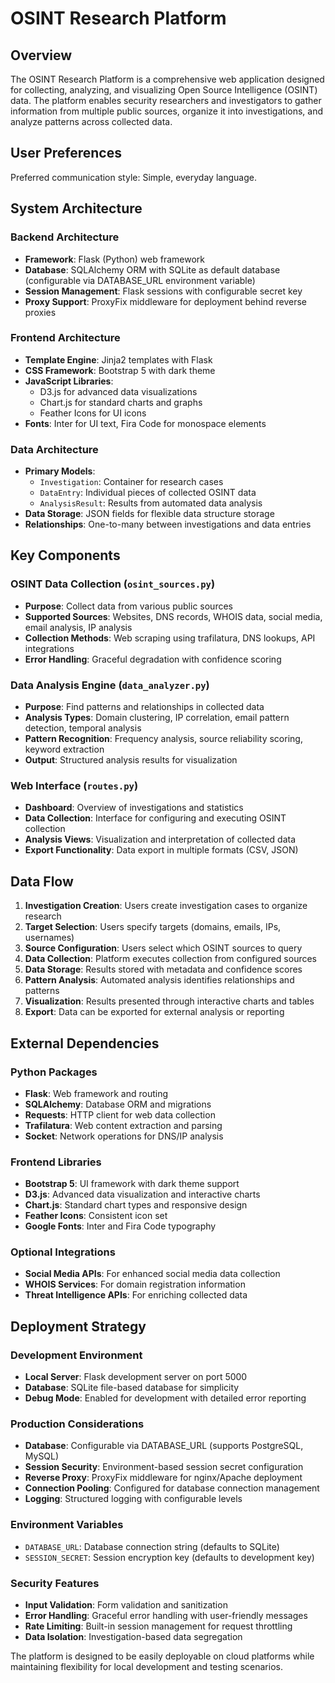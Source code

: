 # OSINT Research Platform

## Overview

The OSINT Research Platform is a comprehensive web application designed for collecting, analyzing, and visualizing Open Source Intelligence (OSINT) data. The platform enables security researchers and investigators to gather information from multiple public sources, organize it into investigations, and analyze patterns across collected data.

## User Preferences

Preferred communication style: Simple, everyday language.

## System Architecture

### Backend Architecture
- **Framework**: Flask (Python) web framework
- **Database**: SQLAlchemy ORM with SQLite as default database (configurable via DATABASE_URL environment variable)
- **Session Management**: Flask sessions with configurable secret key
- **Proxy Support**: ProxyFix middleware for deployment behind reverse proxies

### Frontend Architecture  
- **Template Engine**: Jinja2 templates with Flask
- **CSS Framework**: Bootstrap 5 with dark theme
- **JavaScript Libraries**: 
  - D3.js for advanced data visualizations
  - Chart.js for standard charts and graphs
  - Feather Icons for UI icons
- **Fonts**: Inter for UI text, Fira Code for monospace elements

### Data Architecture
- **Primary Models**:
  - `Investigation`: Container for research cases
  - `DataEntry`: Individual pieces of collected OSINT data
  - `AnalysisResult`: Results from automated data analysis
- **Data Storage**: JSON fields for flexible data structure storage
- **Relationships**: One-to-many between investigations and data entries

## Key Components

### OSINT Data Collection (`osint_sources.py`)
- **Purpose**: Collect data from various public sources
- **Supported Sources**: Websites, DNS records, WHOIS data, social media, email analysis, IP analysis
- **Collection Methods**: Web scraping using trafilatura, DNS lookups, API integrations
- **Error Handling**: Graceful degradation with confidence scoring

### Data Analysis Engine (`data_analyzer.py`)
- **Purpose**: Find patterns and relationships in collected data
- **Analysis Types**: Domain clustering, IP correlation, email pattern detection, temporal analysis
- **Pattern Recognition**: Frequency analysis, source reliability scoring, keyword extraction
- **Output**: Structured analysis results for visualization

### Web Interface (`routes.py`)
- **Dashboard**: Overview of investigations and statistics
- **Data Collection**: Interface for configuring and executing OSINT collection
- **Analysis Views**: Visualization and interpretation of collected data
- **Export Functionality**: Data export in multiple formats (CSV, JSON)

## Data Flow

1. **Investigation Creation**: Users create investigation cases to organize research
2. **Target Selection**: Users specify targets (domains, emails, IPs, usernames)
3. **Source Configuration**: Users select which OSINT sources to query
4. **Data Collection**: Platform executes collection from configured sources
5. **Data Storage**: Results stored with metadata and confidence scores
6. **Pattern Analysis**: Automated analysis identifies relationships and patterns
7. **Visualization**: Results presented through interactive charts and tables
8. **Export**: Data can be exported for external analysis or reporting

## External Dependencies

### Python Packages
- **Flask**: Web framework and routing
- **SQLAlchemy**: Database ORM and migrations
- **Requests**: HTTP client for web data collection
- **Trafilatura**: Web content extraction and parsing
- **Socket**: Network operations for DNS/IP analysis

### Frontend Libraries
- **Bootstrap 5**: UI framework with dark theme support
- **D3.js**: Advanced data visualization and interactive charts
- **Chart.js**: Standard chart types and responsive design
- **Feather Icons**: Consistent icon set
- **Google Fonts**: Inter and Fira Code typography

### Optional Integrations
- **Social Media APIs**: For enhanced social media data collection
- **WHOIS Services**: For domain registration information
- **Threat Intelligence APIs**: For enriching collected data

## Deployment Strategy

### Development Environment
- **Local Server**: Flask development server on port 5000
- **Database**: SQLite file-based database for simplicity
- **Debug Mode**: Enabled for development with detailed error reporting

### Production Considerations
- **Database**: Configurable via DATABASE_URL (supports PostgreSQL, MySQL)
- **Session Security**: Environment-based session secret configuration
- **Reverse Proxy**: ProxyFix middleware for nginx/Apache deployment
- **Connection Pooling**: Configured for database connection management
- **Logging**: Structured logging with configurable levels

### Environment Variables
- `DATABASE_URL`: Database connection string (defaults to SQLite)
- `SESSION_SECRET`: Session encryption key (defaults to development key)

### Security Features
- **Input Validation**: Form validation and sanitization
- **Error Handling**: Graceful error handling with user-friendly messages
- **Rate Limiting**: Built-in session management for request throttling
- **Data Isolation**: Investigation-based data segregation

The platform is designed to be easily deployable on cloud platforms while maintaining flexibility for local development and testing scenarios.
